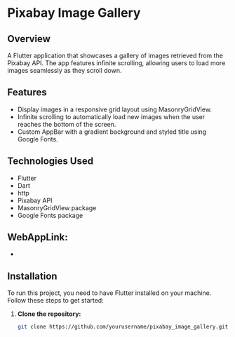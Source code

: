 # Pixabay Image Gallery

## Overview
A Flutter application that showcases a gallery of images retrieved from the Pixabay API. The app features infinite scrolling, allowing users to load more images seamlessly as they scroll down.

## Features
- Display images in a responsive grid layout using MasonryGridView.
- Infinite scrolling to automatically load new images when the user reaches the bottom of the screen.
- Custom AppBar with a gradient background and styled title using Google Fonts.

## Technologies Used
- Flutter
- Dart
- http
- Pixabay API
- MasonryGridView package
- Google Fonts package

## WebAppLink:
-

## Installation
To run this project, you need to have Flutter installed on your machine. Follow these steps to get started:

1. **Clone the repository:**
   ```bash
   git clone https://github.com/yourusername/pixabay_image_gallery.git
